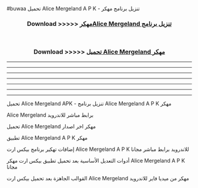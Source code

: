 #buwaa تحميل Alice Mergeland  A P K - تنزيل برنامج مهكر



<div align="center">
<h3>Download >>>>> <a href="https://runaway1.web.app/?sq=Alice Mergeland ">مهكرAlice Mergeland  تنزيل برنامج</a></h3><br>

<h3>Download >>>>> <a href="https://runaway1.web.app/?sq=Alice Mergeland ">تحميل Alice Mergeland  مهكر</a></h3>
</div>


----------------------------------------------------------

----------------------------------------------------------

----------------------------------------------------------

----------------------------------------------------------

----------------------------------------------------------

----------------------------------------------------------

----------------------------------------------------------

تحميل Alice Mergeland  APK - تنزيل برنامج Alice Mergeland  A P K مهكر

Alice Mergeland  برابط مباشر للاندرويد

تحميل Alice Mergeland  مهكر اخر اصدار

تطبيق Alice Mergeland  A P K مهكر

إضافات تهكير برنامج بيكس ارت Alice Mergeland  A P K للاندرويد برابط مباشر مجانا

أدوات التعديل الأساسية بعد تحميل تطبيق بيكس ارت مهكر Alice Mergeland  A P K مجانا

القوالب الجاهزة بعد تحميل بيكس ارت Alice Mergeland  مهكر من ميديا فاير للاندرويد


